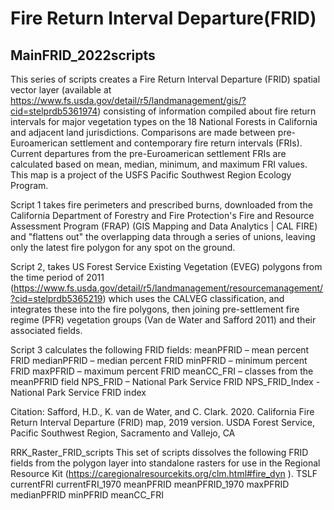 # Fire Return Interval Departure(FRID)

## MainFRID_2022scripts
This series of scripts creates a Fire Return Interval Departure (FRID) spatial vector layer (available at https://www.fs.usda.gov/detail/r5/landmanagement/gis/?cid=stelprdb5361974) consisting of information compiled about fire return intervals for major vegetation types on the 18 National Forests in California and adjacent land jurisdictions. Comparisons are made between pre-Euroamerican settlement and contemporary fire return intervals (FRIs). Current departures from the pre-Euroamerican settlement FRIs are calculated based on mean, median, minimum, and maximum FRI values. This map is a project of the USFS Pacific Southwest Region Ecology Program.
 
Script 1 takes fire perimeters and prescribed burns,  downloaded from the  California Department of Forestry and Fire Protection's Fire and Resource Assessment Program (FRAP) (GIS Mapping and Data Analytics | CAL FIRE)  and "flattens out" the overlapping data through a series of unions, leaving only the latest fire polygon for any spot on the ground.
 
Script 2, takes US Forest Service Existing Vegetation (EVEG) polygons from the time period of 2011 (https://www.fs.usda.gov/detail/r5/landmanagement/resourcemanagement/?cid=stelprdb5365219) which uses the CALVEG classification,  and integrates these into the fire polygons, then joining pre-settlement fire regime (PFR) vegetation groups (Van de Water and Safford 2011) and their associated fields.
 
Script 3 calculates the following FRID fields:
meanPFRID – mean percent FRID
medianPFRID – median percent FRID
minPFRID – minimum percent FRID
maxPFRID – maximum percent FRID
meanCC_FRI – classes from the meanPFRID field
NPS_FRID – National Park Service FRID
NPS_FRID_Index - National Park Service FRID index
 
Citation:  Safford, H.D., K. van de Water, and C. Clark. 2020. California Fire Return Interval Departure (FRID) map, 2019 version. USDA Forest Service, Pacific Southwest Region, Sacramento and Vallejo, CA
 
RRK_Raster_FRID_scripts
This set of scripts dissolves the following FRID fields from the polygon layer into standalone rasters for use in the Regional Resource Kit (https://caregionalresourcekits.org/clm.html#fire_dyn ).
TSLF
currentFRI
currentFRI_1970
meanPFRID
meanPFRID_1970
maxPFRID
medianPFRID
minPFRID
meanCC_FRI